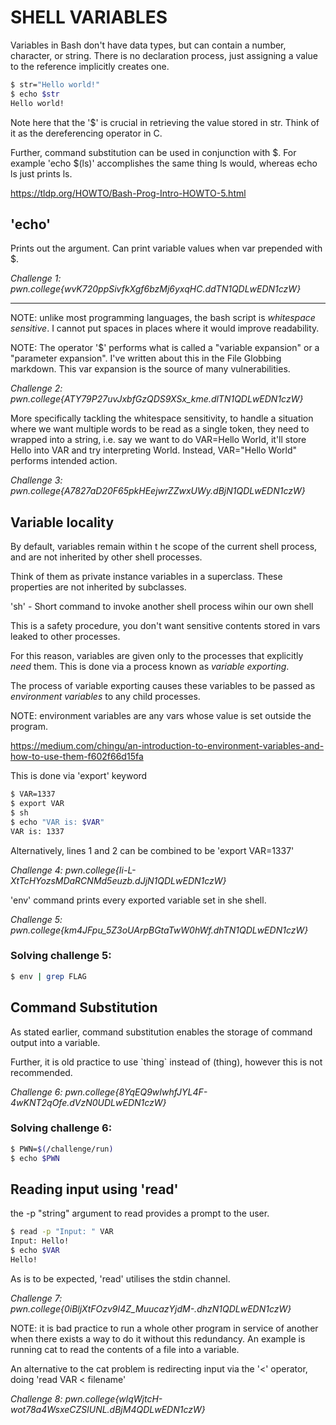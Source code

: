 # SHELL VARIABLES

Variables in Bash don't have data types, but can contain a number, character, or string. There is no declaration process, just assigning a value to the reference implicitly creates one.

```bash
$ str="Hello world!"
$ echo $str
Hello world!
```

Note here that the '$' is crucial in retrieving the value stored in str. Think of it as the dereferencing operator in C.

Further, command substitution can be used in conjunction with $. For example 'echo $(ls)' accomplishes the same thing ls would, whereas echo ls just prints ls.

https://tldp.org/HOWTO/Bash-Prog-Intro-HOWTO-5.html

## 'echo'

Prints out the argument. Can print variable values when var prepended with $.

*Challenge 1: pwn.college{wvK720ppSivfkXgf6bzMj6yxqHC.ddTN1QDLwEDN1czW}*

-------------------------------------------------

NOTE: unlike most programming languages, the bash script is *whitespace sensitive*. I cannot put spaces in places where it would improve readability.

NOTE: The operator '$' performs what is called a "variable expansion" or a "parameter expansion". I've written about this in the File Globbing markdown. This var expansion is the source of many vulnerabilities.

*Challenge 2: pwn.college{ATY79P27uvJxbfGzQDS9XSx_kme.dlTN1QDLwEDN1czW}*

More specifically tackling the whitespace sensitivity, to handle a situation where we want multiple words to be read as a single token, they need to wrapped into a string, i.e. say we want to do VAR=Hello World, it'll store Hello into VAR and try interpreting World. Instead, VAR="Hello World" performs intended action.

*Challenge 3: pwn.college{A7827aD20F65pkHEejwrZZwxUWy.dBjN1QDLwEDN1czW}*

## Variable locality

By default, variables remain within t he scope of the current shell process, and are not inherited by other shell processes.

Think of them as private instance variables in a superclass. These properties are not inherited by subclasses.

'sh' - Short command to invoke another shell process wihin our own shell

This is a safety procedure, you don't want sensitive contents stored in vars leaked to other processes.

For this reason, variables are given only to the processes that explicitly *need* them. This is done via a process known as *variable exporting*.

The process of variable exporting causes these variables to be passed as *environment variables* to any child processes.

NOTE: environment variables are any vars whose value is set outside the program.

https://medium.com/chingu/an-introduction-to-environment-variables-and-how-to-use-them-f602f66d15fa

This is done via 'export' keyword

```bash
$ VAR=1337
$ export VAR
$ sh
$ echo "VAR is: $VAR"
VAR is: 1337
```

Alternatively, lines 1 and 2 can be combined to be 'export VAR=1337'

*Challenge 4: pwn.college{Ii-L-XtTcHYozsMDaRCNMd5euzb.dJjN1QDLwEDN1czW}*

'env' command prints every exported variable set in she shell.

*Challenge 5: pwn.college{km4JFpu_5Z3oUArpBGtaTwW0hWf.dhTN1QDLwEDN1czW}*

### Solving challenge 5:

```bash
$ env | grep FLAG
```

## Command Substitution

As stated earlier, command substitution enables the storage of command output into a variable.

Further, it is old practice to use \`thing\` instead of (thing), however this is not recommended.

*Challenge 6: pwn.college{8YqEQ9wIwhfJYL4F-4wKNT2qOfe.dVzN0UDLwEDN1czW}*

### Solving challenge 6:

```bash
$ PWN=$(/challenge/run)
$ echo $PWN
```

## Reading input using 'read'

the -p "string" argument to read provides a prompt to the user.

```bash
$ read -p "Input: " VAR
Input: Hello!
$ echo $VAR
Hello!
```

As is to be expected, 'read' utilises the stdin channel.

*Challenge 7: pwn.college{0iBljXtFOzv9I4Z_MuucazYjdM-.dhzN1QDLwEDN1czW}*

NOTE: it is bad practice to run a whole other program in service of another when there exists a way to do it without this redundancy. An example is running cat to read the contents of a file into a variable.

An alternative to the cat problem is redirecting input via the '<' operator, doing 'read VAR < filename'

*Challenge 8: pwn.college{wlqWjtcH-wot78a4WsxeCZSlUNL.dBjM4QDLwEDN1czW}*


